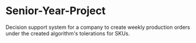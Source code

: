 # Senior-Year-Project
Decision support system for a company to create weekly production orders under the created algorithm's tolerations for SKUs. 
